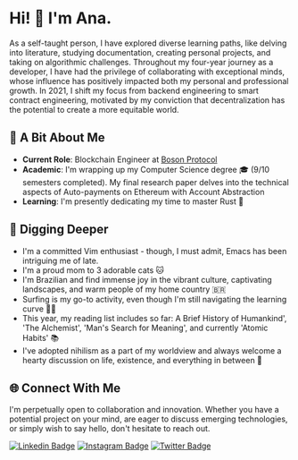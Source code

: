 # Hi! 👋 I'm Ana.

As a self-taught person, I have explored diverse learning paths, like delving into literature, studying documentation, creating personal projects, and taking on algorithmic challenges. Throughout my four-year journey as a developer, I have had the privilege of collaborating with exceptional minds, whose influence has positively impacted both my personal and professional growth. In 2021, I shift my focus from backend engineering to smart contract engineering, motivated by my conviction that decentralization has the potential to create a more equitable world.

## 🚀 A Bit About Me
- **Current Role**: Blockchain Engineer at [Boson Protocol](https://www.bosonprotocol.io/)
- **Academic**: I'm wrapping up my Computer Science degree 🎓 (9/10 semesters completed). My final research paper delves into the technical aspects of Auto-payments on Ethereum with Account Abstraction
- **Learning**: I'm presently dedicating my time to master Rust 🦀 

## 📖 Digging Deeper

- I'm a committed Vim enthusiast - though, I must admit, Emacs has been intriguing me of late.
- I'm a proud mom to 3 adorable cats 🐱 
- I'm Brazilian and find immense joy in the vibrant culture, captivating landscapes, and warm people of my home country 🇧🇷
- Surfing is my go-to activity, even though I'm still navigating the learning curve 🏄‍♀️
- This year, my reading list includes so far: A Brief History of Humankind', 'The Alchemist', 'Man's Search for Meaning', and currently 'Atomic Habits' 📚
- I've adopted nihilism as a part of my worldview and always welcome a hearty discussion on life, existence, and everything in between 🌌

## 🌐 Connect With Me

I'm perpetually open to collaboration and innovation. Whether you have a potential project on your mind, are eager to discuss emerging technologies, or simply wish to say hello, don't hesitate to reach out.

[![Linkedin Badge](https://img.shields.io/badge/-LinkedIn-blue?style=flat-square&logo=Linkedin&logoColor=white&link=https://www.linkedin.com/in/anajuliabit/)](https://www.linkedin.com/in/anajuliabit/)
[![Instagram Badge](https://img.shields.io/badge/-Instagram-purple?style=flat-square&logo=Instagram&logoColor=white&link=https://www.instagram.com/anajuliabit/)](https://www.instagram.com/anajuliabit/)
[![Twitter Badge](https://img.shields.io/badge/-Twitter-1DA1F2?style=flat-square&logo=twitter&logoColor=white&link=https://www.twitter.com/anajuliadev)](https://www.twitter.com/anajuliabit)

